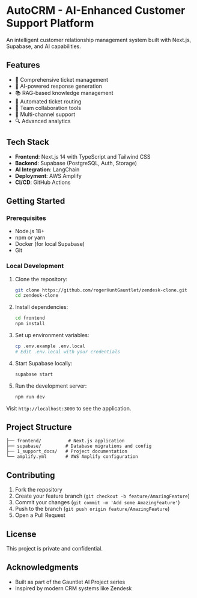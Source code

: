# AutoCRM - AI-Enhanced Customer Support Platform

An intelligent customer relationship management system built with Next.js, Supabase, and AI capabilities.

## Features

- 🎫 Comprehensive ticket management
- 🤖 AI-powered response generation
- 📚 RAG-based knowledge management
- 🔄 Automated ticket routing
- 👥 Team collaboration tools
- 📱 Multi-channel support
- 🔍 Advanced analytics

## Tech Stack

- **Frontend**: Next.js 14 with TypeScript and Tailwind CSS
- **Backend**: Supabase (PostgreSQL, Auth, Storage)
- **AI Integration**: LangChain
- **Deployment**: AWS Amplify
- **CI/CD**: GitHub Actions

## Getting Started

### Prerequisites

- Node.js 18+
- npm or yarn
- Docker (for local Supabase)
- Git

### Local Development

1. Clone the repository:
   ```bash
   git clone https://github.com/rogerHuntGauntlet/zendesk-clone.git
   cd zendesk-clone
   ```

2. Install dependencies:
   ```bash
   cd frontend
   npm install
   ```

3. Set up environment variables:
   ```bash
   cp .env.example .env.local
   # Edit .env.local with your credentials
   ```

4. Start Supabase locally:
   ```bash
   supabase start
   ```

5. Run the development server:
   ```bash
   npm run dev
   ```

Visit `http://localhost:3000` to see the application.

## Project Structure

```
├── frontend/          # Next.js application
├── supabase/         # Database migrations and config
├── 1_support_docs/   # Project documentation
└── amplify.yml       # AWS Amplify configuration
```

## Contributing

1. Fork the repository
2. Create your feature branch (`git checkout -b feature/AmazingFeature`)
3. Commit your changes (`git commit -m 'Add some AmazingFeature'`)
4. Push to the branch (`git push origin feature/AmazingFeature`)
5. Open a Pull Request

## License

This project is private and confidential.

## Acknowledgments

- Built as part of the Gauntlet AI Project series
- Inspired by modern CRM systems like Zendesk 